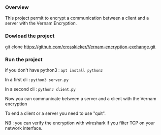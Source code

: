 ### Overview

This project permit to encrypt a communication between a client and a server with the Vernam Encryption.

### Dowload the project

git clone https://github.com/crosskicker/Vernam-encryption-exchange.git

### Run the project

if you don't have python3 : `apt install python3`

In a first cli : `python3 server.py`

In a second cli : `python3 client.py`

Now you can communicate between a server and a client with the Vernam  encryption

To end a client or a server you need to use "quit".

NB : you can verify the encryption with wireshark if you filter TCP on your network interface.
